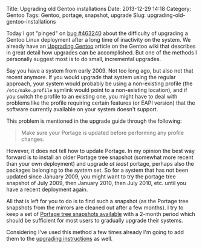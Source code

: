 Title: Upgrading old Gentoo installations
Date: 2013-12-29 14:18
Category: Gentoo
Tags: Gentoo, portage, snapshot, upgrade
Slug: upgrading-old-gentoo-installations

Today I got "pinged" on [bug
\#463240](https://bugs.gentoo.org/show_bug.cgi?id=463240) about the
difficulty of upgrading a Gentoo Linux deployment after a long time of
inactivity on the system. We already have an [Upgrading
Gentoo](https://wiki.gentoo.org/wiki/Upgrading_Gentoo) article on the
Gentoo wiki that describes in great detail how upgrades can be
accomplished. But one of the methods I personally suggest most is to do
small, incremental upgrades.

Say you have a system from early 2009. Not too long ago, but also not
that recent anymore. If you would upgrade that system using the regular
approach, your system would probably be using a non-existing profile
(the `/etc/make.profile` symlink would point to a non-existing
location), and if you switch the profile to an existing one, you might
have to deal with problems like the profile requiring certain features
(or EAPI version) that the software currently available on your system
doesn't support.

This problem is mentioned in the upgrade guide through the following:

> Make sure your Portage is updated before performing any profile
> changes.

However, it does not tell how to update Portage. In my opinion the best
way forward is to install an older Portage tree snapshot (somewhat more
recent than your own deployment) and upgrade *at least* portage, perhaps
also the packages belonging to the *system* set. So for a system that
has not been updated since January 2009, you might want to try the
portage tree snapshot of July 2009, then January 2010, then July 2010,
etc. until you have a recent deployment again.

All that is left for you to do is to find such a snapshot (as the
Portage tree snapshots from the mirrors are cleaned out after a few
months). I try to keep a set of [Portage tree snapshots
available](http://dev.gentoo.org/~swift/snapshots/) with a 2-month
period which should be sufficient for most users to gradually upgrade
their systems.

Considering I've used this method a few times already I'm going to add
them to the [upgrading
instructions](https://wiki.gentoo.org/wiki/Upgrading_Gentoo) as well.
